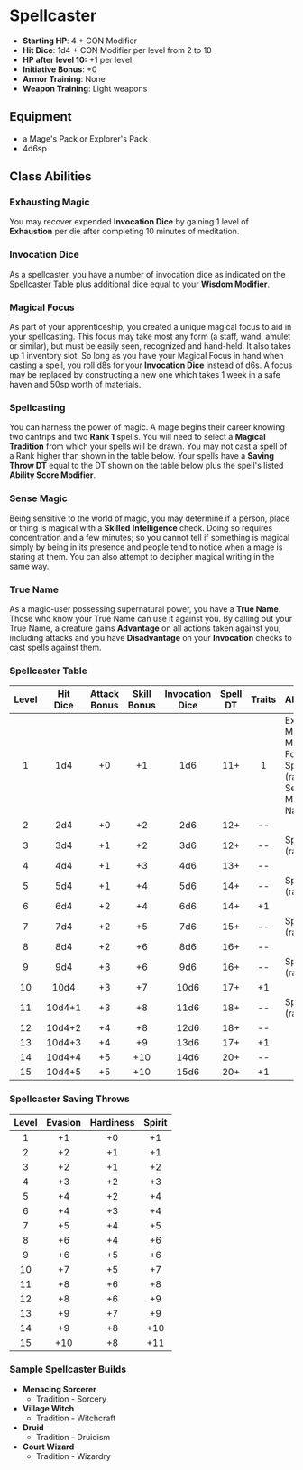 # Spellcaster

- **Starting HP**: 4 + CON Modifier
- **Hit Dice**: 1d4 + CON Modifier per level from 2 to 10
- **HP after level 10:** +1 per level.
- **Initiative Bonus**: +0
- **Armor Training**: None
- **Weapon Training**: Light weapons

## Equipment
- a Mage's Pack or Explorer's Pack
- 4d6sp

## Class Abilities

### Exhausting Magic
You may recover expended **Invocation Dice** by gaining 1 level of **Exhaustion** per die after completing 10 minutes of meditation.

### Invocation Dice
As a spellcaster, you have a number of invocation dice as indicated on the [Spellcaster Table](#Spellcaster-Table) plus additional dice equal to your **Wisdom Modifier**.

### Magical Focus
As part of your apprenticeship, you created a unique magical focus to aid in your spellcasting.  This focus may take most any form (a staff, wand, amulet or similar), but must be easily seen, recognized and hand-held.  It also takes up 1 inventory slot.  So long as you have your Magical Focus in hand when casting a spell, you roll d8s for your **Invocation Dice** instead of d6s.  A focus may be replaced by constructing a new one which takes 1 week in a safe haven and 50sp worth of materials.

### Spellcasting
You can harness the power of magic.  A mage begins their career knowing two cantrips and two **Rank 1** spells.  You will need to select a **Magical Tradition** from which your spells will be drawn.  You may not cast a spell of a Rank higher than shown in the table below.  Your spells have a **Saving Throw DT** equal to the DT shown on the table below plus the spell's listed **Ability Score Modifier**.

### Sense Magic
Being sensitive to the world of magic, you may determine if a person, place or thing is magical with a **Skilled** **Intelligence** check.  Doing so requires concentration and a few minutes; so you cannot tell if something is magical simply by being in its presence and people tend to notice when a mage is staring at them.  You can also attempt to decipher magical writing in the same way.

### True Name
As a magic-user possessing supernatural power, you have a **True Name**.  Those who know your True Name can use it against you.  By calling out your True Name, a creature gains **Advantage** on all actions taken against you, including attacks and you have **Disadvantage** on your **Invocation** checks to cast spells against them.

### Spellcaster Table
| Level | Hit<br/>Dice | Attack<br/>Bonus | Skill<br/>Bonus | Invocation<br/>Dice | Spell<br/>DT | Traits | Abilities |
|:-----:|:------------:|:----------------:|:---------------:|:-------------------:|:------------:|:------:|:----------|
|  1    |    1d4       | +0               |  +1             |  1d6                |  11+         |   1    | Exhausting Magic, Magical Focus, Spellcasting (rank 1), Sense Magic, True Name |
|  2    |    2d4       | +0               |  +2             |  2d6                |  12+         |  --    |  |
|  3    |    3d4       | +1               |  +2             |  3d6                |  12+         |  --    | Spellcasting (rank 2) |
|  4    |    4d4       | +1               |  +3             |  4d6                |  13+         |  --    |  |
|  5    |    5d4       | +1               |  +4             |  5d6                |  14+         |  --    | Spellcasting (rank 3) |
|  6    |    6d4       | +2               |  +4             |  6d6                |  14+         |  +1    |  |
|  7    |    7d4       | +2               |  +5             |  7d6                |  15+         |  --    | Spellcasting (rank 4) |
|  8    |    8d4       | +2               |  +6             |  8d6                |  16+         |  --    |  |
|  9    |    9d4       | +3               |  +6             |  9d6                |  16+         |  --    | Spellcasting (rank 5) |
| 10    |   10d4       | +3               |  +7             | 10d6                |  17+         |  +1    |  |
| 11    |   10d4+1     | +3               |  +8             | 11d6                |  18+         |  --    | Spellcasting (rank 6) |
| 12    |   10d4+2     | +4               |  +8             | 12d6                |  18+         |  --    |  |
| 13    |   10d4+3     | +4               |  +9             | 13d6                |  17+         |  +1    |  |
| 14    |   10d4+4     | +5               | +10             | 14d6                |  20+         |  --    |  |
| 15    |   10d4+5     | +5               | +10             | 15d6                |  20+         |  +1    |  |

### Spellcaster Saving Throws
| Level | Evasion | Hardiness | Spirit |
|:-----:|:-------:|:---------:|:------:|
|   1   |    +1   |     +0    |   +1   |
|   2   |    +2   |     +1    |   +1   |
|   3   |    +2   |     +1    |   +2   |
|   4   |    +3   |     +2    |   +3   |
|   5   |    +4   |     +2    |   +4   |
|   6   |    +4   |     +3    |   +4   |
|   7   |    +5   |     +4    |   +5   |
|   8   |    +6   |     +4    |   +6   |
|   9   |    +6   |     +5    |   +6   |
|  10   |    +7   |     +5    |   +7   |
|  11   |    +8   |     +6    |   +8   |
|  12   |    +8   |     +6    |   +9   |
|  13   |    +9   |     +7    |   +9   |
|  14   |    +9   |     +8    |  +10   |
|  15   |   +10   |     +8    |  +11   |

### Sample Spellcaster Builds
- **Menacing Sorcerer** 
 	- Tradition - Sorcery
- **Village Witch**
 	- Tradition - Witchcraft
- **Druid**
  -  Tradition - Druidism
- **Court Wizard**
  - Tradition - Wizardry
